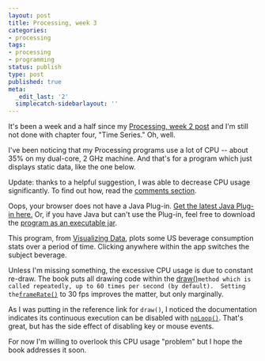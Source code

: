 ```yaml
---
layout: post
title: Processing, week 3
categories:
- processing
tags:
- processing
- programming
status: publish
type: post
published: true
meta:
  _edit_last: '2'
  simplecatch-sidebarlayout: ''
---
```

It's been a week and a half since my <a href="/2009/02/processing-week-2/">Processing, week 2 post</a> and I'm still not done with chapter four, "Time Series."  Oh, well.

I've been noticing that my Processing programs use a lot of CPU -- about 35% on my dual-core, 2 GHz machine.  And that's for a program which just displays static data, like the one below.<!--more-->
<p class="notice">Update: thanks to a helpful suggestion, I was able to decrease CPU usage significantly.  To find out how, read the <a href="#comments">comments section</a>.</p>
<applet code="sketch_mar09a.class" archive="/mike/blog/wp-content/uploads/2009/03/sketch_mar09a.jar" width="600" height="400">
Oops, your browser does not have a Java Plug-in. <a href="http://java.sun.com/products/plugin/downloads/index.html" title="Download Java Plug-in">Get the latest Java Plug-in here.</a> Or, if you have Java but can't use the Plug-in, feel free to download the <a href="/mike/blog/wp-content/uploads/2009/03/sketch_mar09a.jar">program as an executable jar</a>.
</applet>

This program, from <a href="http://www.amazon.com/Visualizing-Data-Ben-Fry/dp/0596514557/?tag=wiltblog-20">Visualizing Data</a>, plots some US beverage consumption stats over a period of time.  Clicking anywhere within the app switches the subject beverage.

Unless I'm missing something, the excessive CPU usage is due to constant re-draw.  The book puts all drawing code within the <a href="http://processing.org/reference/draw_.html">draw()</a>` method which is called repeatedly, up to 60 times per second (by default).  Setting the `<a href="http://processing.org/reference/frameRate_.html">`frameRate()`</a> to 30 fps improves the matter, but only marginally.

As I was putting in the reference link for `draw()`, I noticed the documentation indicates its continuous execution can be disabled with <a href="http://processing.org/reference/noLoop_.html">`noLoop()`</a>.  That's great, but has the side effect of disabling key or mouse events.

For now I'm willing to overlook this CPU usage "problem" but I hope the book addresses it soon.  
